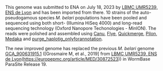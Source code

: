 This genome was submitted to ENA on July 18, 2023 by [LBMC UMR5239, ENS de Lyon](https://www.ens-lyon.fr/LBMC) and has been imported from there. 10 strains of the auto-pseudogamous species _M. belari_ populations have been pooled and sequenced using both short- (Illumina HiSeq 4000) and long-read sequencing technology (Oxford Nanopore Techonologies - MinION). The reads were polished and assembled using [Canu](https://canu.readthedocs.io/en/latest/quick-start.html), [Flye](https://github.com/fenderglass/Flye), [Quickmerge](https://github.com/mahulchak/quickmerge), [Pilon](https://github.com/broadinstitute/pilon), [Medaka](https://github.com/nanoporetech/medaka) and [purge_haplotig_onlyforannotation](https://bitbucket.org/mroachawri/purge_haplotigs/src/master/).

The new improved genome has replaced the previous _M. belari_ genome [GCA_900631915.1](https://ncbi.nlm.nih.gov/datasets/genome/GCA_900631915.1/) ([Grosmaire M, et al., 2019] from [LBMC UMR5239, ENS de Lyon](https://www.ens-lyon.fr/LBMC)(https://europepmc.org/article/MED/30872523)) in WormBase ParaSite Release 19.
